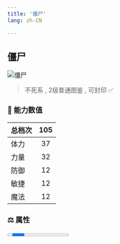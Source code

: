 ```yaml
---
title: '僵尸'
lang: zh-CN

---
```


<RouterBack />

## 僵尸

![僵尸](https://user-images.githubusercontent.com/78347270/115939414-0c878a80-a4d9-11eb-8742-1cefb0acd4bc.gif) 

> 不死系 , 2级普通图鉴<Card /> , 可封印 ✅ 


### 💪 能力数值

| 总档次       | 105            |
| :----------- |:-------------:|
| 体力      | 37   <Stars :number="3.5" />  |
| 力量      | 32   <Stars :number="3" />  |
| 防御      | 12  <Stars :number="1" />  | 
| 敏捷      | 12  <Stars :number="1" />  | 
| 魔法      | 12  <Stars :number="1" />   | 


### ⚖️ 属性


<Progress earth :number="4" />

<Progress water :number="0" />

<Progress fire :number="0" />

<Progress wind :number="6" />

### ✨ 技能栏 <Strong>9个</Strong>

- 攻击
- 防御

### 👶 1级出现点

- 奇利村域阿鲁巴斯洞窟最上层(阿鲁巴斯前的楼梯上去后全区域出现)； 请参考任务 :scroll: 誘拐事件



